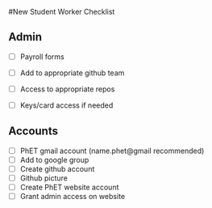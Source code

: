 #New Student Worker Checklist

## Admin
- [ ] Payroll forms 
- [ ] Add to appropriate github team
- [ ] Access to appropriate repos
- [ ] Keys/card access if needed

  
## Accounts
- [ ] PhET gmail account (name.phet@gmail recommended)
 - [ ] Add to google group
- [ ] Create github account
- [ ] Github picture
- [ ] Create PhET website account
 - [ ] Grant admin access on website
